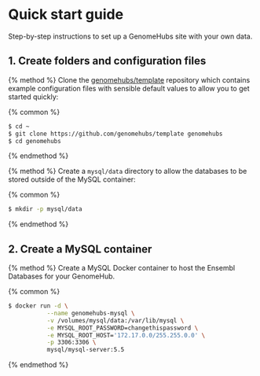# Quick start guide

Step-by-step instructions to set up a GenomeHubs site with your own data.


## 1. Create folders and configuration files

{% method %}
Clone the [genomehubs/template](https://github.com/genomehubs/template) repository which contains example configuration files with sensible default values to allow you to get started quickly:

{% common %}
```bash
$ cd ~
$ git clone https://github.com/genomehubs/template genomehubs
$ cd genomehubs
```
{% endmethod %}

{% method %}
Create a `mysql/data` directory to allow the databases to be stored outside of the MySQL container:

{% common %}
```bash
$ mkdir -p mysql/data
```
{% endmethod %}


## 2. Create a MySQL container

{% method %}
Create a MySQL Docker container to host the Ensembl Databases for your GenomeHub.

{% common %}
```bash
$ docker run -d \
           --name genomehubs-mysql \
           -v /volumes/mysql/data:/var/lib/mysql \
           -e MYSQL_ROOT_PASSWORD=changethispassword \
           -e MYSQL_ROOT_HOST='172.17.0.0/255.255.0.0' \
           -p 3306:3306 \
           mysql/mysql-server:5.5
```
{% endmethod %}
